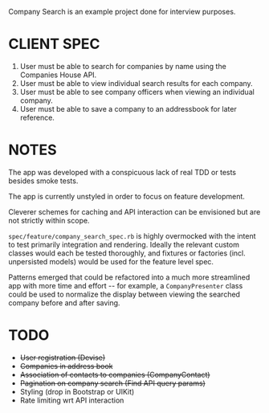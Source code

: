 Company Search is an example project done for interview purposes.

# CLIENT SPEC

1. User must be able to search for companies by name using the Companies House API.
2. User must be able to view individual search results for each company.
3. User must be able to see company officers when viewing an individual company.
4. User must be able to save a company to an addressbook for later reference.

# NOTES

The app was developed with a conspicuous lack of real TDD or tests besides smoke tests.  

The app is currently unstyled in order to focus on feature development.

Cleverer schemes for caching and API interaction can be envisioned but are not strictly within scope.

`spec/feature/company_search_spec.rb` is highly overmocked with the intent to test primarily integration and rendering.  Ideally the relevant custom classes would each be tested thoroughly, and fixtures or factories (incl. unpersisted models) would be used for the feature level spec.

Patterns emerged that could be refactored into a much more streamlined app with more time and effort -- for example, a `CompanyPresenter` class could be used to normalize the display between viewing the searched company before and after saving.  

# TODO
- ~~User registration (Devise)~~
- ~~Companies in address book~~
- ~~Association of contacts to companies (CompanyContact)~~
- ~~Pagination on company search (Find API query params)~~
- Styling (drop in Bootstrap or UIKit)
- Rate limiting wrt API interaction
